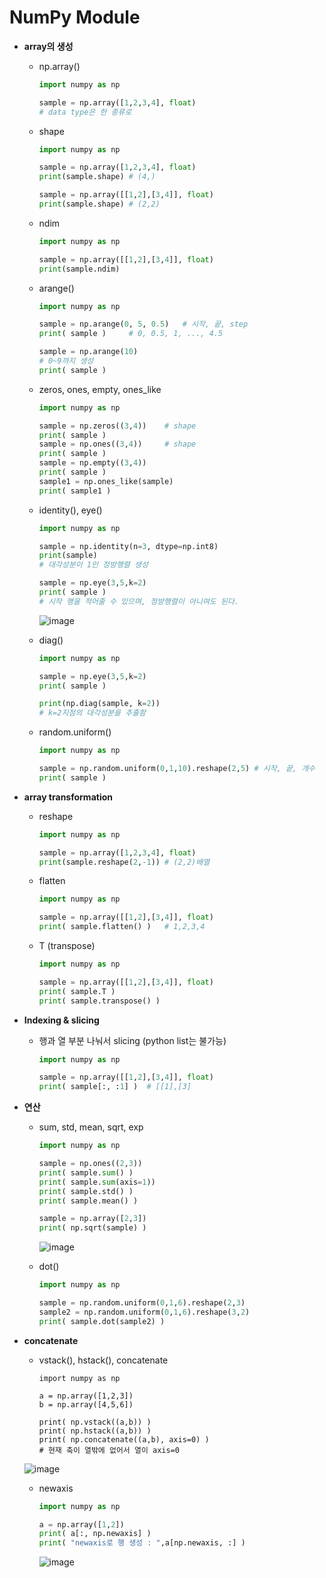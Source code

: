 # NumPy Module

- **array의 생성**

  - np.array()

    ```python
    import numpy as np
    
    sample = np.array([1,2,3,4], float)
    # data type은 한 종류로
    ```

  - shape

    ```python
    import numpy as np
    
    sample = np.array([1,2,3,4], float)
    print(sample.shape)	# (4,)
    
    sample = np.array([[1,2],[3,4]], float)
    print(sample.shape)	# (2,2)
    ```

  - ndim

    ```python
    import numpy as np
    
    sample = np.array([[1,2],[3,4]], float)
    print(sample.ndim)
    ```

  
  - arange()
  
    ```python
    import numpy as np
    
    sample = np.arange(0, 5, 0.5)	# 시작, 끝, step
    print( sample )		# 0, 0.5, 1, ..., 4.5
    
    sample = np.arange(10)
    # 0~9까지 생성
    print( sample )
    ```
  
  - zeros, ones, empty, ones_like
  
    ```python
    import numpy as np
    
    sample = np.zeros((3,4))	# shape
    print( sample )
    sample = np.ones((3,4))		# shape
    print( sample )
    sample = np.empty((3,4))
    print( sample )
    sample1 = np.ones_like(sample)
    print( sample1 )
    ```
  
  - identity(), eye()
  
    ```python
    import numpy as np
    
    sample = np.identity(n=3, dtype=np.int8)
    print(sample)
    # 대각성분이 1인 정방행렬 생성
    
    sample = np.eye(3,5,k=2)
    print( sample )
    # 시작 행을 적어줄 수 있으며, 정방행렬이 아니여도 된다. 
    ```
  
    ![image](https://user-images.githubusercontent.com/71866756/150507615-8069701c-04f8-4002-bd90-4d45a3ac3bfc.png)
  
  - diag()
  
    ```python
    import numpy as np
    
    sample = np.eye(3,5,k=2)
    print( sample )
    
    print(np.diag(sample, k=2))
    # k=2지점의 대각성분을 추출함
    ```
  
  - random.uniform()
  
    ```python
    import numpy as np
    
    sample = np.random.uniform(0,1,10).reshape(2,5)	# 시작, 끝, 개수
    print( sample )
    ```
  
    
  
- **array transformation**

  - reshape

    ```python
    import numpy as np
    
    sample = np.array([1,2,3,4], float)
    print(sample.reshape(2,-1))	# (2,2)배열
    ```

  - flatten

    ```python
    import numpy as np
    
    sample = np.array([[1,2],[3,4]], float)
    print( sample.flatten() )	# 1,2,3,4
    ```

  - T (transpose)

    ```python
    import numpy as np
    
    sample = np.array([[1,2],[3,4]], float)
    print( sample.T )
    print( sample.transpose() )
    ```

    

- **Indexing & slicing**

  - 행과 열 부분 나눠서 slicing (python list는 불가능)

    ```python
    import numpy as np
    
    sample = np.array([[1,2],[3,4]], float)
    print( sample[:, :1] )	# [[1],[3]
    ```

  

- **연산**

  - sum, std, mean, sqrt, exp

    ```python
    import numpy as np
    
    sample = np.ones((2,3))
    print( sample.sum() )
    print( sample.sum(axis=1))
    print( sample.std() )
    print( sample.mean() )
    
    sample = np.array([2,3])
    print( np.sqrt(sample) )
    ```

    ![image](https://user-images.githubusercontent.com/71866756/150507818-f651d9ea-3673-431f-9319-2470bf6efbe7.png)

  - dot()

    ```python
    import numpy as np
    
    sample = np.random.uniform(0,1,6).reshape(2,3)
    sample2 = np.random.uniform(0,1,6).reshape(3,2)
    print( sample.dot(sample2) )
    ```

    

- **concatenate**

  - vstack(), hstack(), concatenate

    ```
    import numpy as np
    
    a = np.array([1,2,3])
    b = np.array([4,5,6])
    
    print( np.vstack((a,b)) )
    print( np.hstack((a,b)) )
    print( np.concatenate((a,b), axis=0) )
    # 현재 축이 열밖에 없어서 열이 axis=0
    ```

    

  ![image](https://user-images.githubusercontent.com/71866756/150507935-54e71548-be5b-435d-9502-0c46c6a9fcf6.png)

  - newaxis

    ```python
    import numpy as np
    
    a = np.array([1,2])
    print( a[:, np.newaxis] )
    print( "newaxis로 행 생성 : ",a[np.newaxis, :] )
    ```

    ![image](https://user-images.githubusercontent.com/71866756/150508003-ca359d20-ac3f-4a2a-baf8-d295e991f024.png)
